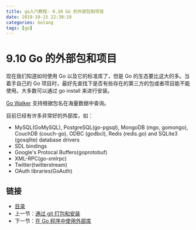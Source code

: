 ```yaml
---
title: go入门教程- 9.10 Go 的外部包和项目   
date: 2019-10-15 22:30:19   
categories: Golang   
tags: [go]   
---
```

# 9.10 Go 的外部包和项目

现在我们知道如何使用 Go 以及它的标准库了，但是 Go 的生态要比这大的多。当着手自己的 Go 项目时，最好先查找下是否有些存在的第三方的包或者项目能不能使用。大多数可以通过 go install 来进行安装。

[Go Walker](https://gowalker.org) 支持根据包名在海量数据中查询。

目前已经有许多非常好的外部库，如：

- MySQL(GoMySQL), PostgreSQL(go-pgsql), MongoDB (mgo, gomongo), CouchDB (couch-go), ODBC (godbcl), Redis (redis.go) and SQLite3 (gosqlite) database drivers
- SDL bindings
- Google's Protocal Buffers(goprotobuf)
- XML-RPC(go-xmlrpc)
- Twitter(twitterstream)
- OAuth libraries(GoAuth)
	
## 链接

- [目录](https://blog.zshipu.com/go%E5%85%A5%E9%97%A8%E6%95%99%E7%A8%8B/index.html)
- 上一节：[通过 git 打包和安装](file://09.9.md)
- 下一节：[在 Go 程序中使用外部库](file://09.11.md)
	
